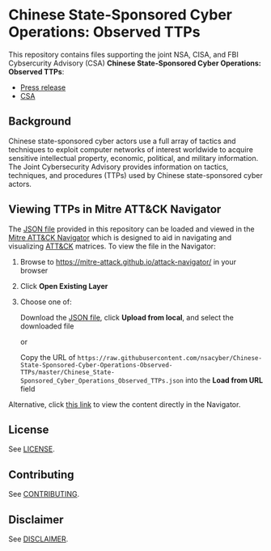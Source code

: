 # Chinese State-Sponsored Cyber Operations: Observed TTPs

This repository contains files supporting the joint NSA, CISA, and FBI Cybsercurity Advisory (CSA) **Chinese State-Sponsored Cyber Operations: Observed TTPs**:

* [Press release](https://www.nsa.gov/news-features/press-room/Article/2698416/nsa-cisa-and-fbi-detail-chinese-state-sponsored-actions-mitigations/)
* [CSA](https://media.defense.gov/2021/Jul/19/2002805003/-1/-1/1/CSA_CHINESE_STATE-SPONSORED_CYBER_TTPS.PDF)

## Background

Chinese state-sponsored cyber actors use a full array of tactics and techniques to exploit computer networks of interest worldwide to acquire sensitive intellectual property, economic, political, and military information. The Joint Cybersecurity Advisory provides information on tactics, techniques, and procedures (TTPs) used by Chinese state-sponsored cyber actors.

## Viewing TTPs in Mitre ATT&CK Navigator

The [JSON file](./Chinese_State-Sponsored_Cyber_Operations_Observed_TTPs.json) provided in this repository can be loaded and viewed in the [Mitre ATT&CK Navigator](https://github.com/mitre-attack/attack-navigator) which is designed to aid in navigating and visualizing [ATT&CK](https://attack.mitre.org) matrices. To view the file in the Navigator:

1. Browse to https://mitre-attack.github.io/attack-navigator/ in your browser
2. Click **Open Existing Layer**
3. Choose one of:
 
    Download the [JSON file](./Chinese_State-Sponsored_Cyber_Operations_Observed_TTPs.json), click **Upload from local**, and select the downloaded file
    
    or 
    
    Copy the URL of `https://raw.githubusercontent.com/nsacyber/Chinese-State-Sponsored-Cyber-Operations-Observed-TTPs/master/Chinese_State-Sponsored_Cyber_Operations_Observed_TTPs.json` into the **Load from URL** field
    
Alternative, click [this link](https://mitre-attack.github.io/attack-navigator/enterprise/#layerURL=https%3A%2F%2Fraw.githubusercontent.com%2Fnsacyber%2FChinese-State-Sponsored-Cyber-Operations-Observed-TTPs%2Fmaster%2FChinese_State-Sponsored_Cyber_Operations_Observed_TTPs.json) to view the content directly in the Navigator.

## License

See [LICENSE](./LICENSE.md).

## Contributing

See [CONTRIBUTING](./CONTRIBUTING.md).

## Disclaimer

See [DISCLAIMER](./DISCLAIMER.md).

